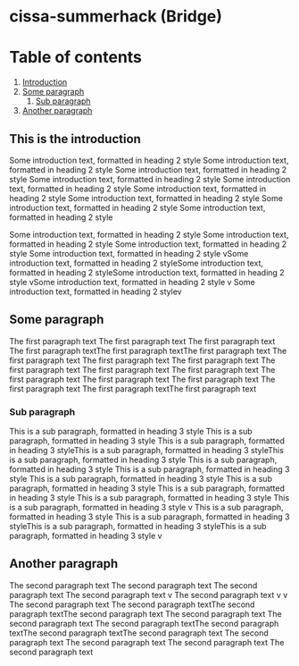 # cissa-summerhack (Bridge)

# Table of contents
1. [Introduction](#introduction)
2. [Some paragraph](#paragraph1)
    1. [Sub paragraph](#subparagraph1)
3. [Another paragraph](#paragraph2)

## This is the introduction <a name="introduction"></a>
Some introduction text, formatted in heading 2 style
Some introduction text, formatted in heading 2 style
Some introduction text, formatted in heading 2 style
Some introduction text, formatted in heading 2 style
Some introduction text, formatted in heading 2 style
Some introduction text, formatted in heading 2 style
Some introduction text, formatted in heading 2 style
Some introduction text, formatted in heading 2 style
Some introduction text, formatted in heading 2 style

Some introduction text, formatted in heading 2 style
Some introduction text, formatted in heading 2 style
Some introduction text, formatted in heading 2 style
Some introduction text, formatted in heading 2 style
vSome introduction text, formatted in heading 2 styleSome introduction text, formatted in heading 2 styleSome introduction text, formatted in heading 2 style
vSome introduction text, formatted in heading 2 style
v
Some introduction text, formatted in heading 2 stylev

## Some paragraph <a name="paragraph1"></a>
The first paragraph text
The first paragraph text
The first paragraph text
The first paragraph textThe first paragraph textThe first paragraph text
The first paragraph text
The first paragraph text
The first paragraph text
The first paragraph text
The first paragraph text
The first paragraph text
The first paragraph text
The first paragraph text
The first paragraph text
The first paragraph text
The first paragraph textThe first paragraph text

### Sub paragraph <a name="subparagraph1"></a>
This is a sub paragraph, formatted in heading 3 style
This is a sub paragraph, formatted in heading 3 style
This is a sub paragraph, formatted in heading 3 styleThis is a sub paragraph, formatted in heading 3 styleThis is a sub paragraph, formatted in heading 3 style
This is a sub paragraph, formatted in heading 3 style
This is a sub paragraph, formatted in heading 3 style
This is a sub paragraph, formatted in heading 3 style
This is a sub paragraph, formatted in heading 3 style
This is a sub paragraph, formatted in heading 3 style
This is a sub paragraph, formatted in heading 3 style
This is a sub paragraph, formatted in heading 3 style
v
This is a sub paragraph, formatted in heading 3 style
This is a sub paragraph, formatted in heading 3 styleThis is a sub paragraph, formatted in heading 3 styleThis is a sub paragraph, formatted in heading 3 style
v

## Another paragraph <a name="paragraph2"></a>
The second paragraph text
The second paragraph text
The second paragraph text
The second paragraph text
v
The second paragraph text
v
v
The second paragraph text
The second paragraph textThe second paragraph textThe second paragraph text
The second paragraph text
The second paragraph text
The second paragraph textThe second paragraph textThe second paragraph textThe second paragraph text
The second paragraph text
The second paragraph text
The second paragraph text
The second paragraph text
